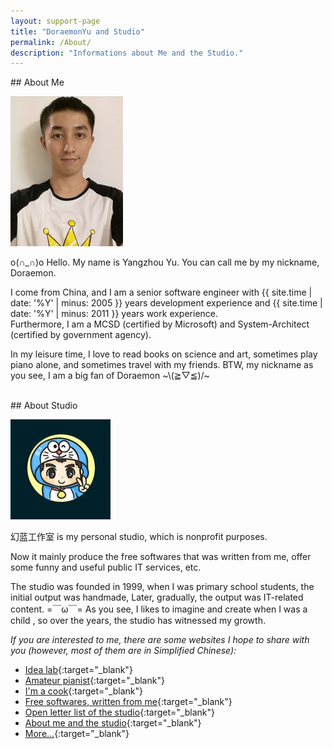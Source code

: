 ```yaml
---
layout: support-page
title: "DoraemonYu and Studio"
permalink: /About/
description: "Informations about Me and the Studio."
---
```


<div class="col-md-12" markdown="1">
## About Me

![my picture](/assets/img/me.jpg)

o(∩_∩)o Hello. My name is Yangzhou Yu. You can call me by my nickname, Doraemon. 

I come from China, and I am a senior software engineer with {{ site.time | date: '%Y' | minus: 2005 }} years development experience and {{ site.time | date: '%Y' | minus: 2011 }} years work experience.  
Furthermore, I am a MCSD (certified by Microsoft) and System-Architect (certified by government agency).  

In my leisure time, I love to read books on science and art, sometimes play piano alone, and sometimes travel with my friends. BTW, my nickname as you see, I am a big fan of Doraemon ~\\(≧▽≦)/~
</div>


<div class="col-md-12" >&nbsp;</div>


<div class="col-md-12" markdown="1">
## About Studio

![my logo](/assets/img/me2.jpg)

幻蓝工作室 is my personal studio, which is nonprofit purposes.  

Now it mainly produce the free softwares that was written from me, offer some funny and useful public IT services, etc.

The studio was founded in 1999, when I was primary school students, the initial output was handmade, Later, gradually, the output was IT-related content.  =￣ω￣= As you see, I likes to imagine and create when I was a child , so over the years, the studio has witnessed my growth.

*If you are interested to me, there are some websites I hope to share with you (however, most of them are in Simplified Chinese):* 


* [Idea lab](https://idea-lab.yuyangzhou.name){:target="_blank"}
* [Amateur pianist](https://piano.yuyangzhou.name){:target="_blank"}
* [I'm a cook](https://food.yuyangzhou.name){:target="_blank"}
* [Free softwares, written from me](http://soft.yuyangzhou.name){:target="_blank"}
* [Open letter list of the studio](http://soft.yuyangzhou.name/Email/OpenLetterList.html){:target="_blank"}
* [About me and the studio](http://me.yuyangzhou.name){:target="_blank"}
* [More...](http://nav.yuyangzhou.name){:target="_blank"}
</div>

